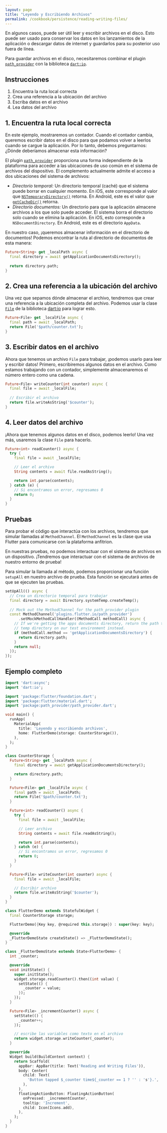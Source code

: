 ```yaml
---
layout: page
title: "Leyendo y Escribiendo Archivos"
permalink: /cookbook/persistence/reading-writing-files/
---
```


En algunos casos, puede ser útil leer y escribir archivos en el disco. Esto puede 
ser usado para conservar los datos en los lanzamientos de la aplicación o descargar 
datos de internet y guardarlos para su posterior uso fuera de línea.

Para guardar archivos en el disco, necesitaremos combinar el plugin
[`path_provider`](https://pub.dartlang.org/packages/path_provider) con 
la biblioteca [`dart:io`](https://docs.flutter.io/flutter/dart-io/dart-io-library.html).

  
## Instrucciones

  1. Encuentra la ruta local correcta
  2. Crea una referencia a la ubicación del archivo
  3. Escriba datos en el archivo
  4. Lea datos del archivo
  
## 1. Encuentra la ruta local correcta

En este ejemplo, mostraremos un contador. Cuando el contador cambia, queremos escribir 
datos en el disco para que podamos volver a leerlos cuando se cargue la aplicación. Por 
lo tanto, debemos preguntarnos: ¿Dónde deberíamos almacenar esta información?

El plugin [`path_provider`](https://pub.dartlang.org/packages/path_provider) 
proporciona una forma independiente de la plataforma para acceder a las ubicaciones de 
uso común en el sistema de archivos del dispositivo. El complemento actualmente admite 
el acceso a dos ubicaciones del sistema de archivos:

  * *Directorio temporal:* Un directorio temporal (caché) que el sistema puede borrar 
  en cualquier momento. En iOS, este corresponde al valor que 
  [`NSTemporaryDirectory()`](https://developer.apple.com/reference/foundation/1409211-nstemporarydirectory) 
  retorna. En Android, este es el valor que 
  [`getCacheDir()`](https://developer.android.com/reference/android/content/Context.html#getCacheDir()) 
  retorna.
  * *Directorio documentos:* Un directorio para que la aplicación almacene archivos 
  a los que solo puede acceder. El sistema borra el directorio solo cuando se elimina 
  la aplicación. En iOS, esto corresponde a `NSDocumentDirectory`. En Android, este 
  es el directorio `AppData`.
  
En nuestro caso, ¡queremos almacenar información en el directorio de documentos! 
Podemos encontrar la ruta al directorio de documentos de esta manera:
  
<!-- skip -->
```dart
Future<String> get _localPath async {
  final directory = await getApplicationDocumentsDirectory();
  
  return directory.path;
}
```

## 2. Crea una referencia a la ubicación del archivo

Una vez que sepamos dónde almacenar el archivo, tendremos que crear una referencia a la 
ubicación completa del archivo. Podemos usar la clase [`File`](https://docs.flutter.io/flutter/dart-io/File-class.html) 
de la biblioteca [dart:io](https://docs.flutter.io/flutter/dart-io/dart-io-library.html) para lograr esto.

<!-- skip -->
```dart
Future<File> get _localFile async {
  final path = await _localPath;
  return File('$path/counter.txt');
}
```

## 3. Escribir datos en el archivo

Ahora que tenemos un archivo `File` para trabajar, ¡podemos usarlo para leer y escribir datos! 
Primero, escribiremos algunos datos en el archivo. Como estamos trabajando con un contador, 
simplemente almacenaremos el número entero como una cadena.

<!-- skip -->
```dart
Future<File> writeCounter(int counter) async {
  final file = await _localFile;
  
  // Escribir el archivo
  return file.writeAsString('$counter');
}
``` 

## 4. Leer datos del archivo

¡Ahora que tenemos algunos datos en el disco, podemos leerlo! Una vez más, usaremos la clase 
`File` para hacerlo.

<!-- skip -->
```dart
Future<int> readCounter() async {
  try {
    final file = await _localFile;

    // Leer el archivo
    String contents = await file.readAsString();

    return int.parse(contents);
  } catch (e) {
    // Si encontramos un error, regresamos 0
    return 0;
  }
}
``` 

## Pruebas

Para probar el código que interactúa con los archivos, tendremos que simular llamadas al 
`MethodChannel`. El `MethodChannel` es la clase que usa Flutter para comunicarse con la 
plataforma anfitrion.

En nuestras pruebas, no podemos interactuar con el sistema de archivos en un dispositivo. 
¡Tendremos que interactuar con el sistema de archivos de nuestro entorno de prueba!

Para simular la llamada al método, podemos proporcionar una función `setupAll` en nuestro 
archivo de prueba. Esta función se ejecutará antes de que se ejecuten las pruebas.

<!-- skip -->
```dart
setUpAll(() async {
  // Crea un directorio temporal para trabajar
  final directory = await Directory.systemTemp.createTemp();
  
  // Mock out the MethodChannel for the path_provider plugin
  const MethodChannel('plugins.flutter.io/path_provider')
      .setMockMethodCallHandler((MethodCall methodCall) async {
    // If we're getting the apps documents directory, return the path to the
    // temp directory on our test environment instead.
    if (methodCall.method == 'getApplicationDocumentsDirectory') {
      return directory.path;
    }
    return null;
  });
});
``` 

## Ejemplo completo

```dart
import 'dart:async';
import 'dart:io';

import 'package:flutter/foundation.dart';
import 'package:flutter/material.dart';
import 'package:path_provider/path_provider.dart';

void main() {
  runApp(
    MaterialApp(
      title: 'Leyendo y escribiendo archivos',
      home: FlutterDemo(storage: CounterStorage()),
    ),
  );
}

class CounterStorage {
  Future<String> get _localPath async {
    final directory = await getApplicationDocumentsDirectory();

    return directory.path;
  }

  Future<File> get _localFile async {
    final path = await _localPath;
    return File('$path/counter.txt');
  }

  Future<int> readCounter() async {
    try {
      final file = await _localFile;

      // Leer archivo
      String contents = await file.readAsString();

      return int.parse(contents);
    } catch (e) {
      // Si encontramos un error, regresamos 0
      return 0;
    }
  }

  Future<File> writeCounter(int counter) async {
    final file = await _localFile;

    // Escribir archivo
    return file.writeAsString('$counter');
  }
}

class FlutterDemo extends StatefulWidget {
  final CounterStorage storage;

  FlutterDemo({Key key, @required this.storage}) : super(key: key);

  @override
  _FlutterDemoState createState() => _FlutterDemoState();
}

class _FlutterDemoState extends State<FlutterDemo> {
  int _counter;

  @override
  void initState() {
    super.initState();
    widget.storage.readCounter().then((int value) {
      setState(() {
        _counter = value;
      });
    });
  }

  Future<File> _incrementCounter() async {
    setState(() {
      _counter++;
    });

    // escribe las variables como texto en el archivo
    return widget.storage.writeCounter(_counter);
  }

  @override
  Widget build(BuildContext context) {
    return Scaffold(
      appBar: AppBar(title: Text('Reading and Writing Files')),
      body: Center(
        child: Text(
          'Button tapped $_counter time${_counter == 1 ? '' : 's'}.',
        ),
      ),
      floatingActionButton: FloatingActionButton(
        onPressed: _incrementCounter,
        tooltip: 'Increment',
        child: Icon(Icons.add),
      ),
    );
  }
}
```
